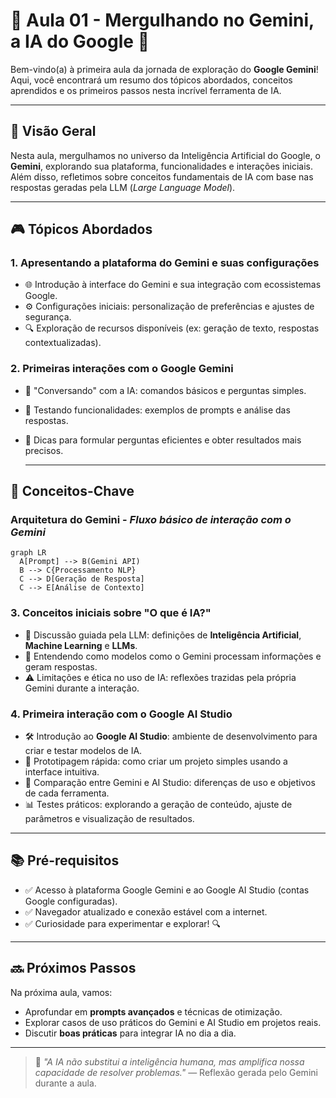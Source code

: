 # 🚀 Aula 01 - **Mergulhando no Gemini, a IA do Google** 🤖

Bem-vindo(a) à primeira aula da jornada de exploração do **Google Gemini**! Aqui, você encontrará um resumo dos tópicos abordados, conceitos aprendidos e os primeiros passos nesta incrível ferramenta de IA.

---

## 📌 **Visão Geral**  
Nesta aula, mergulhamos no universo da Inteligência Artificial do Google, o **Gemini**, explorando sua plataforma, funcionalidades e interações iniciais. Além disso, refletimos sobre conceitos fundamentais de IA com base nas respostas geradas pela LLM (*Large Language Model*).

---

## 🎮 **Tópicos Abordados**  

### 1. **Apresentando a plataforma do Gemini e suas configurações**  
- 🌐 Introdução à interface do Gemini e sua integração com ecossistemas Google.  
- ⚙️ Configurações iniciais: personalização de preferências e ajustes de segurança.  
- 🔍 Exploração de recursos disponíveis (ex: geração de texto, respostas contextualizadas).  

### 2. **Primeiras interações com o Google Gemini**  
- 💬 "Conversando" com a IA: comandos básicos e perguntas simples.  
- 🧩 Testando funcionalidades: exemplos de prompts e análise das respostas.  
- 📝 Dicas para formular perguntas eficientes e obter resultados mais precisos.

  ---

## 🧠 **Conceitos-Chave**  
### Arquitetura do Gemini - *Fluxo básico de interação com o Gemini*

```mermaid
graph LR
  A[Prompt] --> B(Gemini API)
  B --> C{Processamento NLP}
  C --> D[Geração de Resposta]
  C --> E[Análise de Contexto]
```


### 3. **Conceitos iniciais sobre "O que é IA?"**  
- 🤔 Discussão guiada pela LLM: definições de **Inteligência Artificial**, **Machine Learning** e **LLMs**.  
- 🌟 Entendendo como modelos como o Gemini processam informações e geram respostas.  
- ⚠️ Limitações e ética no uso de IA: reflexões trazidas pela própria Gemini durante a interação.  

### 4. **Primeira interação com o Google AI Studio**  
- 🛠️ Introdução ao **Google AI Studio**: ambiente de desenvolvimento para criar e testar modelos de IA.  
- 🧪 Prototipagem rápida: como criar um projeto simples usando a interface intuitiva.  
- 🔄 Comparação entre Gemini e AI Studio: diferenças de uso e objetivos de cada ferramenta.  
- 📊 Testes práticos: explorando a geração de conteúdo, ajuste de parâmetros e visualização de resultados.  

---

## 📚 **Pré-requisitos**  
- ✅ Acesso à plataforma Google Gemini e ao Google AI Studio (contas Google configuradas).  
- ✅ Navegador atualizado e conexão estável com a internet.  
- ✅ Curiosidade para experimentar e explorar! 🔍  

---

## 🔜 **Próximos Passos**  
Na próxima aula, vamos:  
- Aprofundar em **prompts avançados** e técnicas de otimização.  
- Explorar casos de uso práticos do Gemini e AI Studio em projetos reais.  
- Discutir **boas práticas** para integrar IA no dia a dia.  

---

> 🌟 *"A IA não substitui a inteligência humana, mas amplifica nossa capacidade de resolver problemas."* — Reflexão gerada pelo Gemini durante a aula.

